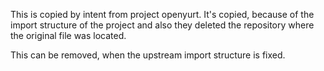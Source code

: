This is copied by intent from project openyurt. 
It's copied, because of the import structure of the project and also they deleted the repository where the original file was located.

This can be removed, when the upstream import structure is fixed.